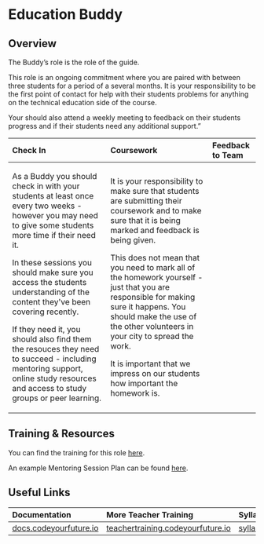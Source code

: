 # Education Buddy

## Overview

The Buddy’s role is the role of the guide. 

This role is an ongoing commitment where you are paired with between three students for a period of a several months. It is your responsibility to be the first point of contact for help with their students problems for anything on the technical education side of the course.

Your should also attend a weekly meeting to feedback on their students progress and if their students need any additional support.”

<table>
  <thead>
    <tr>
      <th style="text-align:left">Check In</th>
      <th style="text-align:left">Coursework</th>
      <th style="text-align:left">Feedback to Team</th>
    </tr>
  </thead>
  <tbody>
    <tr>
      <td style="text-align:left">
        <p>As a Buddy you should check in with your students at least once every
          two weeks - however you may need to give some students more time if their
          need it.</p>
        <p></p>
        <p>In these sessions you should make sure you access the students understanding
          of the content they&apos;ve been covering recently.</p>
        <p></p>
        <p>If they need it, you should also find them the resouces they need to succeed
          - including mentoring support, online study resources and access to study
          groups or peer learning.</p>
      </td>
      <td style="text-align:left">
        <p>It is your responsibility to make sure that students are submitting their
          coursework and to make sure that it is being marked and feedback is being
          given.</p>
        <p></p>
        <p>This does not mean that you need to mark all of the homework yourself
          - just that you are responsible for making sure it happens. You should
          make the use of the other volunteers in your city to spread the work.</p>
        <p></p>
        <p>It is important that we impress on our students how important the homework
          is.</p>
      </td>
      <td style="text-align:left"></td>
    </tr>
  </tbody>
</table>

## Training & Resources

You can find the training for this role [here](https://teachertraining.codeyourfuture.io/roles/education-buddy/education-buddy-training).

An example Mentoring Session Plan can be found [here](https://teachertraining.codeyourfuture.io/roles/education-buddy/mentoring-session-plan).

## Useful Links

| Documentation | More Teacher Training | Syllabus |
| :--- | :--- | :--- |
| [docs.codeyourfuture.io](https://docs.codeyourfuture.io/) | [teachertraining.codeyourfuture.io](https://teachertraining.codeyourfuture.io/) | [syllabus.codeyourfuture.io](https://syllabus.codeyourfuture.io/) |

